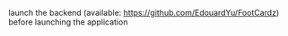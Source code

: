 launch the backend (available: https://github.com/EdouardYu/FootCardz) before launching the application
